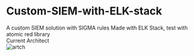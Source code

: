# Custom-SIEM-with-ELK-stack
A custom SIEM solution with SIGMA rules
Made with ELK Stack, test with atomic red library <br>
Current Architect
<br>![artch](https://github.com/prdex/Custom-SIEM-with-ELK-stack/assets/20859748/3e6ca980-5995-4403-86f5-f982ece92843)


